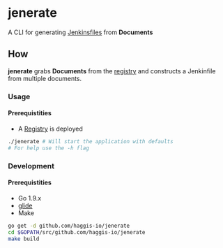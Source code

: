 # jenerate
A CLI for generating [Jenkinsfiles](https://jenkins.io/doc/book/pipeline/jenkinsfile) from **Documents**

## How
**jenerate** grabs **Documents** from the [registry](https://github.com/haggis-io/registry) and constructs a Jenkinfile from multiple documents.

### Usage
#### Prerequistities
* A [Registry](https://github.com/haggis-io/registry) is deployed
```bash
./jenerate # Will start the application with defaults
# For help use the -h flag
```

### Development
#### Prerequistities
* Go 1.9.x
* [glide](https://github.com/Masterminds/glide)
* Make

```bash
go get -d github.com/haggis-io/jenerate
cd $GOPATH/src/github.com/haggis-io/jenerate
make build
```
